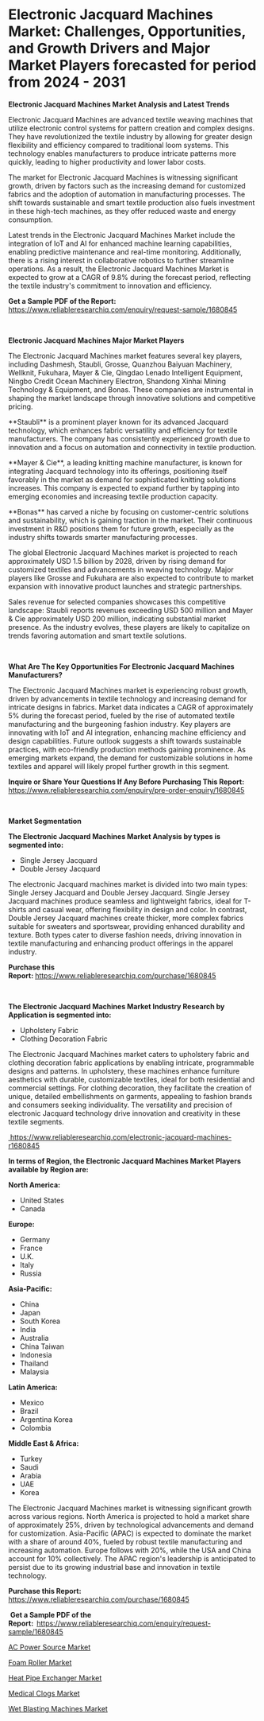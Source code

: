 <p><h1>Electronic Jacquard Machines Market: Challenges, Opportunities, and Growth Drivers and Major Market Players forecasted for period from 2024 - 2031</h1></p><p><strong>Electronic Jacquard Machines Market Analysis and Latest Trends</strong></p>
<p><p>Electronic Jacquard Machines are advanced textile weaving machines that utilize electronic control systems for pattern creation and complex designs. They have revolutionized the textile industry by allowing for greater design flexibility and efficiency compared to traditional loom systems. This technology enables manufacturers to produce intricate patterns more quickly, leading to higher productivity and lower labor costs.</p><p>The market for Electronic Jacquard Machines is witnessing significant growth, driven by factors such as the increasing demand for customized fabrics and the adoption of automation in manufacturing processes. The shift towards sustainable and smart textile production also fuels investment in these high-tech machines, as they offer reduced waste and energy consumption.</p><p>Latest trends in the Electronic Jacquard Machines Market include the integration of IoT and AI for enhanced machine learning capabilities, enabling predictive maintenance and real-time monitoring. Additionally, there is a rising interest in collaborative robotics to further streamline operations. As a result, the Electronic Jacquard Machines Market is expected to grow at a CAGR of 9.8% during the forecast period, reflecting the textile industry's commitment to innovation and efficiency.</p></p>
<p><strong>Get a Sample PDF of the Report:&nbsp;</strong> <a href="https://www.reliableresearchiq.com/enquiry/request-sample/1680845?utm_campaign=973&utm_medium=2&utm_source=Github&utm_content=ia&utm_term=16122024&utm_id=electronic-jacquard-machines">https://www.reliableresearchiq.com/enquiry/request-sample/1680845</a></p>
<p>&nbsp;</p>
<p><strong>Electronic Jacquard Machines Major Market Players</strong></p>
<p><p>The Electronic Jacquard Machines market features several key players, including Dashmesh, Staubli, Grosse, Quanzhou Baiyuan Machinery, Wellknit, Fukuhara, Mayer & Cie, Qingdao Lenado Intelligent Equipment, Ningbo Credit Ocean Machinery Electron, Shandong Xinhai Mining Technology & Equipment, and Bonas. These companies are instrumental in shaping the market landscape through innovative solutions and competitive pricing.</p><p>**Staubli** is a prominent player known for its advanced Jacquard technology, which enhances fabric versatility and efficiency for textile manufacturers. The company has consistently experienced growth due to innovation and a focus on automation and connectivity in textile production.</p><p>**Mayer & Cie**, a leading knitting machine manufacturer, is known for integrating Jacquard technology into its offerings, positioning itself favorably in the market as demand for sophisticated knitting solutions increases. This company is expected to expand further by tapping into emerging economies and increasing textile production capacity.</p><p>**Bonas** has carved a niche by focusing on customer-centric solutions and sustainability, which is gaining traction in the market. Their continuous investment in R&D positions them for future growth, especially as the industry shifts towards smarter manufacturing processes.</p><p>The global Electronic Jacquard Machines market is projected to reach approximately USD 1.5 billion by 2028, driven by rising demand for customized textiles and advancements in weaving technology. Major players like Grosse and Fukuhara are also expected to contribute to market expansion with innovative product launches and strategic partnerships.</p><p>Sales revenue for selected companies showcases this competitive landscape: Staubli reports revenues exceeding USD 500 million and Mayer & Cie approximately USD 200 million, indicating substantial market presence. As the industry evolves, these players are likely to capitalize on trends favoring automation and smart textile solutions.</p></p>
<p>&nbsp;</p>
<p><strong>What Are The Key Opportunities For Electronic Jacquard Machines Manufacturers?</strong></p>
<p><p>The Electronic Jacquard Machines market is experiencing robust growth, driven by advancements in textile technology and increasing demand for intricate designs in fabrics. Market data indicates a CAGR of approximately 5% during the forecast period, fueled by the rise of automated textile manufacturing and the burgeoning fashion industry. Key players are innovating with IoT and AI integration, enhancing machine efficiency and design capabilities. Future outlook suggests a shift towards sustainable practices, with eco-friendly production methods gaining prominence. As emerging markets expand, the demand for customizable solutions in home textiles and apparel will likely propel further growth in this segment.</p></p>
<p><strong>Inquire or Share Your Questions If Any Before Purchasing This Report:</strong> <a href="https://www.reliableresearchiq.com/enquiry/pre-order-enquiry/1680845?utm_campaign=973&utm_medium=2&utm_source=Github&utm_content=ia&utm_term=16122024&utm_id=electronic-jacquard-machines">https://www.reliableresearchiq.com/enquiry/pre-order-enquiry/1680845</a></p>
<p>&nbsp;</p>
<p><strong>Market Segmentation</strong></p>
<p><strong>The Electronic Jacquard Machines Market Analysis by types is segmented into:</strong></p>
<p><ul><li>Single Jersey Jacquard</li><li>Double Jersey Jacquard</li></ul></p>
<p><p>The electronic Jacquard machines market is divided into two main types: Single Jersey Jacquard and Double Jersey Jacquard. Single Jersey Jacquard machines produce seamless and lightweight fabrics, ideal for T-shirts and casual wear, offering flexibility in design and color. In contrast, Double Jersey Jacquard machines create thicker, more complex fabrics suitable for sweaters and sportswear, providing enhanced durability and texture. Both types cater to diverse fashion needs, driving innovation in textile manufacturing and enhancing product offerings in the apparel industry.</p></p>
<p><strong>Purchase this Report:&nbsp;</strong><a href="https://www.reliableresearchiq.com/purchase/1680845?utm_campaign=973&utm_medium=2&utm_source=Github&utm_content=ia&utm_term=16122024&utm_id=electronic-jacquard-machines">https://www.reliableresearchiq.com/purchase/1680845</a></p>
<p>&nbsp;</p>
<p><strong>The Electronic Jacquard Machines Market Industry Research by Application is segmented into:</strong></p>
<p><ul><li>Upholstery Fabric</li><li>Clothing Decoration Fabric</li></ul></p>
<p><p>The Electronic Jacquard Machines market caters to upholstery fabric and clothing decoration fabric applications by enabling intricate, programmable designs and patterns. In upholstery, these machines enhance furniture aesthetics with durable, customizable textiles, ideal for both residential and commercial settings. For clothing decoration, they facilitate the creation of unique, detailed embellishments on garments, appealing to fashion brands and consumers seeking individuality. The versatility and precision of electronic Jacquard technology drive innovation and creativity in these textile segments.</p></p>
<p><a href="https://www.reliableresearchiq.com/electronic-jacquard-machines-r1680845?utm_campaign=973&utm_medium=2&utm_source=Github&utm_content=ia&utm_term=16122024&utm_id=electronic-jacquard-machines">&nbsp;https://www.reliableresearchiq.com/electronic-jacquard-machines-r1680845</a></p>
<p><strong>In terms of Region, the Electronic Jacquard Machines Market Players available by Region are:</strong></p>
<p>
    <p> <strong> North America: </strong>
        <ul>
            <li>United States</li>
            <li>Canada</li>
        </ul>
        </p> 
    <p> <strong> Europe: </strong>
        <ul>
            <li>Germany</li>
            <li>France</li>
            <li>U.K.</li>
            <li>Italy</li>
            <li>Russia</li>
        </ul>
        </p> 
    <p> <strong> Asia-Pacific: </strong>
        <ul>
            <li>China</li>
            <li>Japan</li>
            <li>South Korea</li>
            <li>India</li>
            <li>Australia</li>
            <li>China Taiwan</li>
            <li>Indonesia</li>
            <li>Thailand</li>
            <li>Malaysia</li>
        </ul>
        </p> 
    <p> <strong> Latin America: </strong>
        <ul>
            <li>Mexico</li>
            <li>Brazil</li>
            <li>Argentina Korea</li>
            <li>Colombia</li>
        </ul>
        </p> 
    <p> <strong> Middle East & Africa: </strong>
        <ul>
            <li>Turkey</li>
            <li>Saudi</li>
            <li>Arabia</li>
            <li>UAE</li>
            <li>Korea</li>
        </ul>
    </p>
    </p>
<p><p>The Electronic Jacquard Machines market is witnessing significant growth across various regions. North America is projected to hold a market share of approximately 25%, driven by technological advancements and demand for customization. Asia-Pacific (APAC) is expected to dominate the market with a share of around 40%, fueled by robust textile manufacturing and increasing automation. Europe follows with 20%, while the USA and China account for 10% collectively. The APAC region's leadership is anticipated to persist due to its growing industrial base and innovation in textile technology.</p></p>
<p><strong>Purchase this Report: </strong><a href="https://www.reliableresearchiq.com/purchase/1680845?utm_campaign=973&utm_medium=2&utm_source=Github&utm_content=ia&utm_term=16122024&utm_id=electronic-jacquard-machines">https://www.reliableresearchiq.com/purchase/1680845</a></p>
<p>&nbsp;<strong>Get a Sample PDF of the Report:&nbsp;&nbsp;</strong><a href="https://www.reliableresearchiq.com/enquiry/request-sample/1680845?utm_campaign=973&utm_medium=2&utm_source=Github&utm_content=ia&utm_term=16122024&utm_id=electronic-jacquard-machines">https://www.reliableresearchiq.com/enquiry/request-sample/1680845</a></p>
<p><strong></strong></p>
<p><p><a href="https://www.linkedin.com/pulse/a-mkt-nova-vc8zf?utm_campaign=973&utm_medium=2&utm_source=Github&utm_content=ia&utm_term=16122024&utm_id=electronic-jacquard-machines">AC Power Source Market</a></p><p><a href="https://www.linkedin.com/pulse/f-my-mkt-intel-xkfif?utm_campaign=973&utm_medium=2&utm_source=Github&utm_content=ia&utm_term=16122024&utm_id=electronic-jacquard-machines">Foam Roller Market</a></p><p><a href="https://github.com/rodinayygacklezi/Market-Research-Report-List-1/blob/main/heat-pipe-exchanger-market.md?utm_campaign=973&utm_medium=2&utm_source=Github&utm_content=ia&utm_term=16122024&utm_id=electronic-jacquard-machines">Heat Pipe Exchanger Market</a></p><p><a href="https://github.com/flnordan65e0/Market-Research-Report-List-1/blob/main/medical-clogs-market.md?utm_campaign=973&utm_medium=2&utm_source=Github&utm_content=ia&utm_term=16122024&utm_id=electronic-jacquard-machines">Medical Clogs Market</a></p><p><a href="https://www.linkedin.com/pulse/wet-blasting-machines-market-overview-components-application-vtbje?utm_campaign=973&utm_medium=2&utm_source=Github&utm_content=ia&utm_term=16122024&utm_id=electronic-jacquard-machines">Wet Blasting Machines Market</a></p></p>